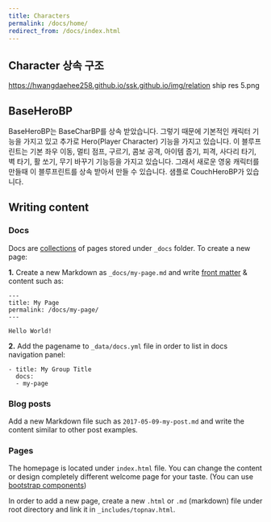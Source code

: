 ```yaml
---
title: Characters
permalink: /docs/home/
redirect_from: /docs/index.html
---
```


## Character 상속 구조

https://hwangdaehee258.github.io/ssk.github.io/img/relation ship res 5.png

## BaseHeroBP

BaseHeroBP는 BaseCharBP를 상속 받았습니다. 그렇기 때문에 기본적인 캐릭터 기능을 가지고 있고 추가로 Hero(Player Character) 기능을 가지고 있습니다.
이 블루프린트는 기본 좌우 이동, 멀티 점프, 구르기, 콤보 공격, 아이템 줍기, 피격, 사다리 타기, 벽 타기, 활 쏘기, 무기 바꾸기 기능등을 가지고 있습니다.
 그래서 새로운 영웅 캐릭터를 만들때 이 블루프린트를 상속 받아서 만들 수 있습니다. 샘플로 CouchHeroBP가 있습니다.
 
## Writing content

### Docs

Docs are [collections](https://jekyllrb.com/docs/collections/) of pages stored under `_docs` folder. To create a new page:

**1.** Create a new Markdown as `_docs/my-page.md` and write [front matter](https://jekyllrb.com/docs/frontmatter/) & content such as:

```
---
title: My Page
permalink: /docs/my-page/
---

Hello World!
```

**2.** Add the pagename to `_data/docs.yml` file in order to list in docs navigation panel:

```
- title: My Group Title
  docs:
  - my-page
```

### Blog posts

Add a new Markdown file such as `2017-05-09-my-post.md` and write the content similar to other post examples.

### Pages

The homepage is located under `index.html` file. You can change the content or design completely different welcome page for your taste. (You can use [bootstrap components](http://getbootstrap.com/components/))

In order to add a new page, create a new `.html` or `.md` (markdown) file under root directory and link it in `_includes/topnav.html`.
